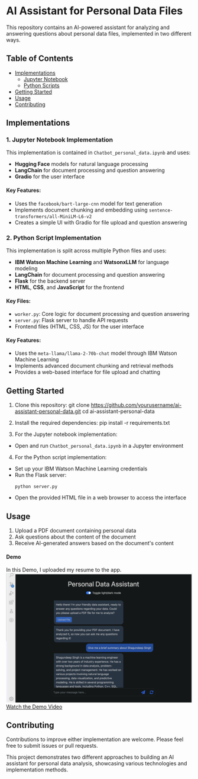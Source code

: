 # AI Assistant for Personal Data Files

This repository contains an AI-powered assistant for analyzing and answering questions about personal data files, implemented in two different ways.

## Table of Contents

- [Implementations](#implementations)
  - [Jupyter Notebook](#1-jupyter-notebook-implementation)
  - [Python Scripts](#2-python-script-implementation)
- [Getting Started](#getting-started)
- [Usage](#usage)
- [Contributing](#contributing)

## Implementations

### 1. Jupyter Notebook Implementation

This implementation is contained in `Chatbot_personal_data.ipynb` and uses:

- **Hugging Face** models for natural language processing
- **LangChain** for document processing and question answering
- **Gradio** for the user interface

#### Key Features:
- Uses the `facebook/bart-large-cnn` model for text generation
- Implements document chunking and embedding using `sentence-transformers/all-MiniLM-L6-v2`
- Creates a simple UI with Gradio for file upload and question answering


### 2. Python Script Implementation

This implementation is split across multiple Python files and uses:

- **IBM Watson Machine Learning** and **WatsonxLLM** for language modeling
- **LangChain** for document processing and question answering
- **Flask** for the backend server
- **HTML**, **CSS**, and **JavaScript** for the frontend

#### Key Files:
- `worker.py`: Core logic for document processing and question answering
- `server.py`: Flask server to handle API requests
- Frontend files (HTML, CSS, JS) for the user interface

#### Key Features:
- Uses the `meta-llama/llama-2-70b-chat` model through IBM Watson Machine Learning
- Implements advanced document chunking and retrieval methods
- Provides a web-based interface for file upload and chatting

## Getting Started

1. Clone this repository:
git clone https://github.com/yourusername/ai-assistant-personal-data.git
cd ai-assistant-personal-data

2. Install the required dependencies: pip install -r requirements.txt

3. For the Jupyter notebook implementation:
- Open and run `Chatbot_personal_data.ipynb` in a Jupyter environment

4. For the Python script implementation:
- Set up your IBM Watson Machine Learning credentials
- Run the Flask server:
  ```
  python server.py
  ```
- Open the provided HTML file in a web browser to access the interface

## Usage

1. Upload a PDF document containing personal data
2. Ask questions about the content of the document
3. Receive AI-generated answers based on the document's content

#### Demo
In this Demo, I uploaded my resume to the app.
![Demo Screenshot](https://github.com/axiom19/AI-Assistant-for-Personal-Documents/blob/main/demos/demo.png)
[Watch the Demo Video](https://github.com/axiom19/AI-Assistant-for-Personal-Documents/blob/main/demos/Demo%20vid.mov)

## Contributing

Contributions to improve either implementation are welcome. Please feel free to submit issues or pull requests.

This project demonstrates two different approaches to building an AI assistant for personal data analysis, showcasing various technologies and implementation methods.
